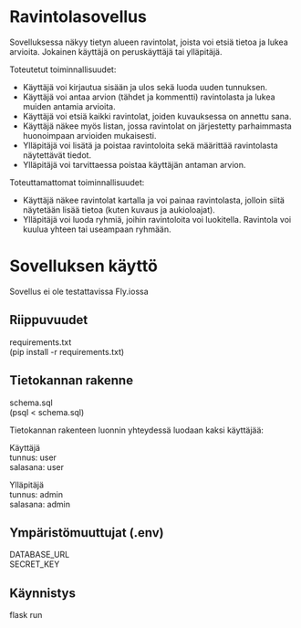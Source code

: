 # Ravintolasovellus

Sovelluksessa näkyy tietyn alueen ravintolat, joista voi etsiä tietoa ja lukea arvioita. Jokainen käyttäjä on peruskäyttäjä tai ylläpitäjä.

Toteutetut toiminnallisuudet:

- Käyttäjä voi kirjautua sisään ja ulos sekä luoda uuden tunnuksen. <br>
- Käyttäjä voi antaa arvion (tähdet ja kommentti) ravintolasta ja lukea muiden antamia arvioita.<br>
- Käyttäjä voi etsiä kaikki ravintolat, joiden kuvauksessa on annettu sana.<br>
- Käyttäjä näkee myös listan, jossa ravintolat on järjestetty parhaimmasta huonoimpaan arvioiden mukaisesti.<br>
- Ylläpitäjä voi lisätä ja poistaa ravintoloita sekä määrittää ravintolasta näytettävät tiedot.<br>
- Ylläpitäjä voi tarvittaessa poistaa käyttäjän antaman arvion.<br>

Toteuttamattomat toiminnallisuudet:

- Käyttäjä näkee ravintolat kartalla ja voi painaa ravintolasta, jolloin siitä näytetään lisää tietoa (kuten kuvaus ja aukioloajat).<br>
- Ylläpitäjä voi luoda ryhmiä, joihin ravintoloita voi luokitella. Ravintola voi kuulua yhteen tai useampaan ryhmään.<br>

# Sovelluksen käyttö
Sovellus ei ole testattavissa Fly.iossa 

## Riippuvuudet
requirements.txt  
(pip install -r requirements.txt)

## Tietokannan rakenne
schema.sql  
(psql < schema.sql)

Tietokannan rakenteen luonnin yhteydessä luodaan kaksi käyttäjää:

Käyttäjä <br>
tunnus: user <br>
salasana: user

Ylläpitäjä <br>
tunnus: admin <br>
salasana: admin

## Ympäristömuuttujat (.env)
DATABASE_URL  
SECRET_KEY

## Käynnistys
flask run


